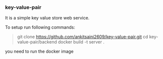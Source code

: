 ### key-value-pair

It is a simple key value store web service.

To setup run following commands:
> git clone https://github.com/ankitsaini2609/key-value-pair.git
> cd key-value-pair/backend
> docker build -t server .

you need to run the docker image 
